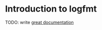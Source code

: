 # Introduction to logfmt

TODO: write [great documentation](http://jacobian.org/writing/what-to-write/)
